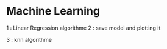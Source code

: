 # Machine Learning

1 : Linear Regression algorithme
2 : save model and plotting it

3 : knn algorithme 
